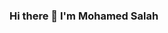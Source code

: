 ### Hi there 👋 I'm Mohamed Salah

<!--
**Mohamed-Salah199827/Mohamed-Salah199827** is a ✨ _special_ ✨ repository because its `README.md` (this file) appears on your GitHub profile.

Here are some ideas to get you started:

- 🔭 I’m currently working in AMIT-Learning 
- 🌱 I’m currently learning livewire in laravel

- 💬 Ask me about any thing
- 📫 How to reach me: ...
- 😄 Pronouns: ...
- ⚡ Fun fact: ...
-->
